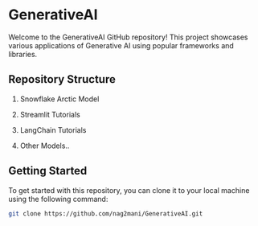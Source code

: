 # GenerativeAI

Welcome to the GenerativeAI GitHub repository! This project showcases various applications of Generative AI using popular frameworks and libraries.


## Repository Structure

1. Snowflake Arctic Model

2. Streamlit Tutorials

3. LangChain Tutorials

4. Other Models..


## Getting Started

To get started with this repository, you can clone it to your local machine using the following command:

```bash
git clone https://github.com/nag2mani/GenerativeAI.git
```

